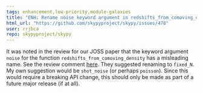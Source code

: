 ```yaml
---
tags: enhancement,low-priority,module-galaxies
title: "ENH: Rename noise keyword argument in redshifts_from_comoving_density function"
html_url: "https://github.com/skypyproject/skypy/issues/478"
user: rrjbca
repo: skypyproject/skypy
---
```


It was noted in the review for our JOSS paper that the keyword argument `noise` for the function `redshifts_from_comoving_density` has a misleading name. See the review comment [here](https://github.com/openjournals/joss-reviews/issues/3056#issuecomment-877270540). They suggested renaming to `fixed_N`. My own suggestion would be `shot_noise` (or perhaps `poisson`). Since this would require a breaking API change, this should only be made as part of a future major release (if at all).